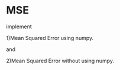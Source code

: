 # MSE

implement

1)Mean Squared Error using numpy. 

and

2)Mean Squared Error without using numpy.


